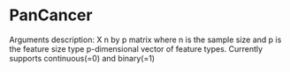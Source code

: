 # PanCancer

Arguments description:
X	n by p matrix where n is the sample size and p is the feature size
type	p-dimensional vector of feature types. Currently supports continuous(=0) and binary(=1)
